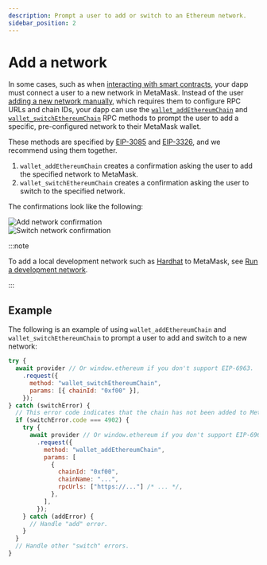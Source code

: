 ```yaml
---
description: Prompt a user to add or switch to an Ethereum network.
sidebar_position: 2
---
```


# Add a network

In some cases, such as when [interacting with smart contracts](../../concepts/smart-contracts.md),
your dapp must connect a user to a new network in MetaMask.
Instead of the user [adding a new network manually](https://support.metamask.io/hc/en-us/articles/360043227612-How-to-add-a-custom-network-RPC#h_01G63GGJ83DGDRCS2ZWXM37CV5),
which requires them to configure RPC URLs and chain IDs, your dapp can use the
[`wallet_addEthereumChain`](/wallet/reference/wallet_addethereumchain) and
[`wallet_switchEthereumChain`](/wallet/reference/wallet_switchethereumchain) RPC methods to prompt
the user to add a specific, pre-configured network to their MetaMask wallet.

These methods are specified by [EIP-3085](https://eips.ethereum.org/EIPS/eip-3085) and
[EIP-3326](https://eips.ethereum.org/EIPS/eip-3326), and we recommend using them together.

1. `wallet_addEthereumChain` creates a confirmation asking the user to add the specified network to MetaMask.
2. `wallet_switchEthereumChain` creates a confirmation asking the user to switch to the specified network.

The confirmations look like the following:

<div class="row">
    <div class="column">
        <img src={require("../../assets/add-network.png").default} alt="Add network confirmation" style={{border: '1px solid #DCDCDC'}} />
    </div>
    <div class="column">
        <img src={require("../../assets/switch-network.png").default} alt="Switch network confirmation" style={{border: '1px solid #DCDCDC'}} />
    </div>
</div>

:::note

To add a local development network such as [Hardhat](https://hardhat.org) to MetaMask, see [Run a development network](../how-to/run-devnet.md).

:::

## Example

The following is an example of using `wallet_addEthereumChain` and `wallet_switchEthereumChain` to
prompt a user to add and switch to a new network:

```javascript
try {
  await provider // Or window.ethereum if you don't support EIP-6963.
    .request({
      method: "wallet_switchEthereumChain",
      params: [{ chainId: "0xf00" }],
    });
} catch (switchError) {
  // This error code indicates that the chain has not been added to MetaMask.
  if (switchError.code === 4902) {
    try {
      await provider // Or window.ethereum if you don't support EIP-6963.
        .request({
          method: "wallet_addEthereumChain",
          params: [
            {
              chainId: "0xf00",
              chainName: "...",
              rpcUrls: ["https://..."] /* ... */,
            },
          ],
        });
    } catch (addError) {
      // Handle "add" error.
    }
  }
  // Handle other "switch" errors.
}
```
